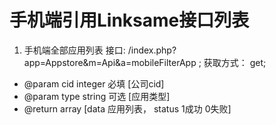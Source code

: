 # 手机端引用Linksame接口列表

1. 手机端全部应用列表
   接口: /index.php?app=Appstore&m=Api&a=mobileFilterApp ; 
   获取方式： get;
  *  @param cid  integer 必填 [公司cid]
  *  @param type  string  可选 [应用类型]
  *  @return array [data 应用列表， status 1成功 0失败]